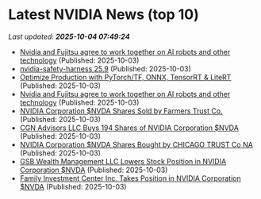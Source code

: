 # Latest NVIDIA News (top 10)
_Last updated: **2025-10-04 07:49:24**_

- [Nvidia and Fujitsu agree to work together on AI robots and other technology](https://financialpost.com/pmn/nvidia-and-fujitsu-agree-to-work-together-on-ai-robots-and-other-technology) (Published: 2025-10-03)
- [nvidia-safety-harness 25.9](https://pypi.org/project/nvidia-safety-harness/25.9/) (Published: 2025-10-03)
- [Optimize Production with PyTorch/TF, ONNX, TensorRT & LiteRT](https://www.digitalocean.com/community/tutorials/ai-model-deployment-optimization) (Published: 2025-10-03)
- [Nvidia and Fujitsu agree to work together on AI robots and other technology](https://finance.yahoo.com/news/nvidia-fujitsu-agree-together-ai-073114124.html) (Published: 2025-10-03)
- [NVIDIA Corporation $NVDA Shares Sold by Farmers Trust Co.](https://www.etfdailynews.com/2025/10/03/nvidia-corporation-nvda-shares-sold-by-farmers-trust-co/) (Published: 2025-10-03)
- [CGN Advisors LLC Buys 194 Shares of NVIDIA Corporation $NVDA](https://www.etfdailynews.com/2025/10/03/cgn-advisors-llc-buys-194-shares-of-nvidia-corporation-nvda/) (Published: 2025-10-03)
- [NVIDIA Corporation $NVDA Shares Bought by CHICAGO TRUST Co NA](https://www.etfdailynews.com/2025/10/03/nvidia-corporation-nvda-shares-bought-by-chicago-trust-co-na/) (Published: 2025-10-03)
- [GSB Wealth Management LLC Lowers Stock Position in NVIDIA Corporation $NVDA](https://www.etfdailynews.com/2025/10/03/gsb-wealth-management-llc-lowers-stock-position-in-nvidia-corporation-nvda/) (Published: 2025-10-03)
- [Family Investment Center Inc. Takes Position in NVIDIA Corporation $NVDA](https://www.etfdailynews.com/2025/10/03/family-investment-center-inc-takes-position-in-nvidia-corporation-nvda/) (Published: 2025-10-03)
